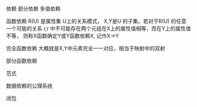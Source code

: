 依赖
部分依赖
多值依赖

函数依赖
R(U) 是属性集 U上的关系模式， X,Y是U 的子集。若对于R(U) 的任意 一个可能的关系 r,r 中不可能存在两个元组在X上的属性值相等，而在Y上的属性值不等， 则称X函数确定Y或Y函数依赖X, 记作X->Y


完全函数依赖
大概就是X,Y中元素完全一一对应，相当于映射中的双射

部分函数依赖

范式


数据依赖的公理系统


闭包

